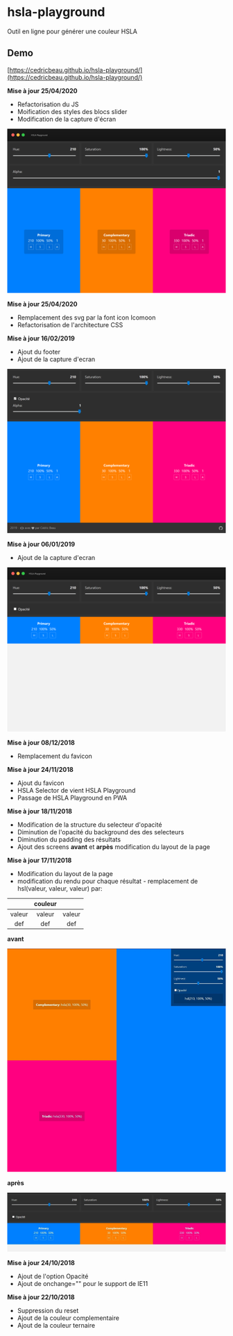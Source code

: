 # hsla-playground

Outil en ligne pour générer une couleur HSLA

## Demo

[https://cedricbeau.github.io/hsla-playground/](https://cedricbeau.github.io/hsla-playground/)

**Mise à jour 25/04/2020**

* Refactorisation du JS
* Moification des styles des blocs slider
* Modification de la capture d'écran

![img/hsla-playground.png](img/hsla-v4.png "Screenshot")

**Mise à jour 25/04/2020**

* Remplacement des svg par la font icon Icomoon
* Refactorisation de l'architecture CSS

**Mise à jour 16/02/2019**

* Ajout du footer
* Ajout de la capture d'ecran

![img/hsla-playground.png](img/hsla-v3.png "Screenshot")


**Mise à jour 06/01/2019**

* Ajout de la capture d'ecran

![img/hsla-playground.png](img/hsla-playground.png "Screenshot")

**Mise à jour 08/12/2018**

* Remplacement du favicon

**Mise à jour 24/11/2018**

* Ajout du favicon
* HSLA Selector de vient HSLA Playground
* Passage de HSLA Playground en PWA

**Mise à jour 18/11/2018**

* Modification de la structure du selecteur d'opacité
* Diminution de l'opacité du background des des selecteurs
* Diminution du padding des résultats
* Ajout des screens **avant** et **arpès** modification du layout de la page

**Mise à jour 17/11/2018**

* Modification du layout de la page
* modification du rendu pour chaque résultat - remplacement de hsl(valeur, valeur, valeur) par:

|| couleur ||
| :----: | :----: | :----: |
| valeur | valeur | valeur |
| def |def | def |

**avant**

![img/hsla-v1.jpg](img/hsla-v1.jpg "Avant")

**après**

![img/hsla-v2.jpg](img/hsla-v2.jpg "Après")

**Mise à jour 24/10/2018**

* Ajout de l'option Opacité
* Ajout de onchange="" pour le support de IE11

**Mise à jour 22/10/2018**

* Suppression du reset
* Ajout de la couleur complementaire
* Ajout de la couleur ternaire
